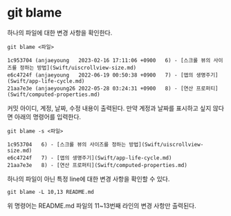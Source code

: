 # git blame

하나의 파일에 대한 변경 사항을 확인한다.

```
git blame <파일>

1c953704 (anjaeyoung   2023-02-16 17:11:06 +0900   6) - [스크롤 뷰의 사이즈를 정하는 방법](Swift/uiscrollview-size.md)
e6c4724f (anjaeyoung   2022-06-19 00:50:38 +0900   7) - [앱의 생명주기](Swift/app-life-cycle.md)
21aa7e3e (anjaeyoung26 2022-05-28 03:24:31 +0900   8) - [연산 프로퍼티](Swift/computed-properties.md)
```

커밋 아이디, 계정, 날짜, 수정 내용이 출력된다. 만약 계정과 날짜를 표시하고 싶지 않다면 아래의 명령어를 입력한다.

```
git blame -s <파일>

1c953704   6) - [스크롤 뷰의 사이즈를 정하는 방법](Swift/uiscrollview-size.md)
e6c4724f   7) - [앱의 생명주기](Swift/app-life-cycle.md)
21aa7e3e   8) - [연산 프로퍼티](Swift/computed-properties.md)
```

하나의 파일이 아닌 특정 line에 대한 변경 사항을 확인할 수 있다.

```
git blame -L 10,13 README.md
```

위 명령어는 README.md 파일의 11~13번째 라인의 변경 사항만 출력된다.
